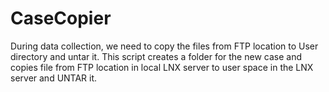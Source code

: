 # CaseCopier
During data collection, we need to copy the files from FTP location to User directory and untar it. This script creates a folder for the new case and copies file from FTP location in local LNX server to user space in the LNX server and UNTAR it.
